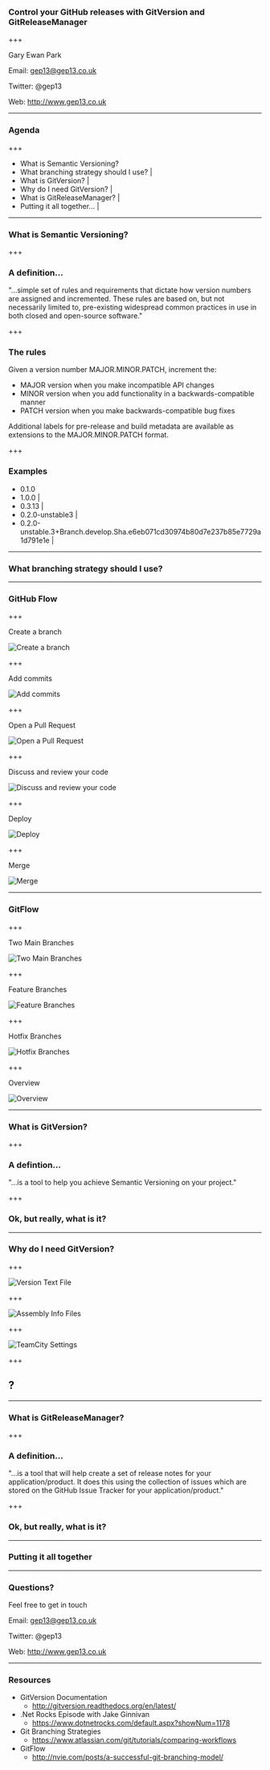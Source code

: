 ### Control your GitHub releases with GitVersion and GitReleaseManager

+++

Gary Ewan Park

Email: gep13@gep13.co.uk

Twitter: @gep13

Web: http://www.gep13.co.uk

---

### Agenda

+++

- What is Semantic Versioning?
- What branching strategy should I use? |
- What is GitVersion? |
- Why do I need GitVersion?  |
- What is GitReleaseManager? |
- Putting it all together... |

---

### What is Semantic Versioning?

+++

### A definition...

"...simple set of rules and requirements that dictate how version numbers are assigned and incremented. These rules are based on, but not necessarily limited to, pre-existing widespread common practices in use in both closed and open-source software."

+++

### The rules

Given a version number MAJOR.MINOR.PATCH, increment the:

* MAJOR version when you make incompatible API changes
* MINOR version when you add functionality in a backwards-compatible manner
* PATCH version when you make backwards-compatible bug fixes

Additional labels for pre-release and build metadata are available as extensions to the MAJOR.MINOR.PATCH format.

+++

### Examples

- 0.1.0
- 1.0.0 |
- 0.3.13 |
- 0.2.0-unstable3  |
- 0.2.0-unstable.3+Branch.develop.Sha.e6eb071cd30974b80d7e237b85e7729a1d791e1e |

---

### What branching strategy should I use?

---

### GitHub Flow

+++

Create a branch

![Create a branch](assets/images/githubflow.png)

+++

Add commits

![Add commits](assets/images/githubflow_2.png)

+++

Open a Pull Request

![Open a Pull Request](assets/images/githubflow_3.png)

+++

Discuss and review your code

![Discuss and review your code](assets/images/githubflow_4.png)

+++

Deploy

![Deploy](assets/images/githubflow_5.png)

+++

Merge

![Merge](assets/images/githubflow_6.png)

---

### GitFlow

+++

Two Main Branches

![Two Main Branches](assets/images/gitflow_4.png)

+++

Feature Branches

![Feature Branches](assets/images/gitflow_2.png)

+++

Hotfix Branches

![Hotfix Branches](assets/images/gitflow_3.png)

+++

Overview

![Overview](assets/images/gitflow.png)

---

### What is GitVersion?

+++

### A defintion...

"...is a tool to help you achieve Semantic Versioning on your project."

+++

### Ok, but really, what is it?

---

### Why do I need GitVersion?

+++

![Version Text File](assets/images/textfile.png)

+++

![Assembly Info Files](assets/images/assemblyinfo.png)

+++

![TeamCity Settings](assets/images/teamcitysetting.png)

+++

## ?

---

### What is GitReleaseManager?

+++

### A definition...

"...is a tool that will help create a set of release notes for your application/product. It does this using the collection of issues which are stored on the GitHub Issue Tracker for your application/product."

+++

### Ok, but really, what is it?

---

### Putting it all together

---

### Questions?

Feel free to get in touch

Email: gep13@gep13.co.uk

Twitter: @gep13

Web: http://www.gep13.co.uk

---

### Resources

* GitVersion Documentation
  * http://gitversion.readthedocs.org/en/latest/
* .Net Rocks Episode with Jake Ginnivan
  * https://www.dotnetrocks.com/default.aspx?showNum=1178
* Git Branching Strategies
  * https://www.atlassian.com/git/tutorials/comparing-workflows
* GitFlow
  * http://nvie.com/posts/a-successful-git-branching-model/
